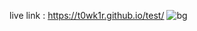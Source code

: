 live link : https://t0wk1r.github.io/test/
![bg](https://user-images.githubusercontent.com/64466834/150668099-b001097a-d316-4015-b3a6-3b7570ccf611.jpg)
